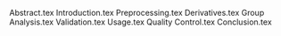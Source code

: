 Abstract.tex
Introduction.tex
Preprocessing.tex
Derivatives.tex
Group Analysis.tex
Validation.tex
Usage.tex
Quality Control.tex
Conclusion.tex